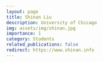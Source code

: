 ```yaml
---
layout: page
title: Shinan Liu
description: University of Chicago
img: assets/img/shinan.jpg
importance: 1
category: Students
related_publications: false
redirect: https://www.shinan.info
---
```


